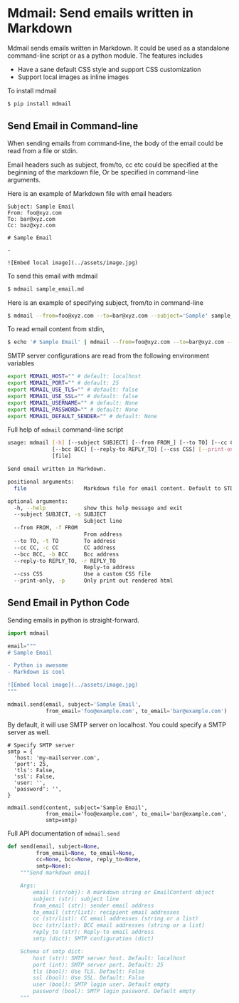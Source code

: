 Mdmail: Send emails written in Markdown
=======================================

Mdmail sends emails written in Markdown. It could be used as a standalone command-line script or as a python module. The features includes

- Have a sane default CSS style and support CSS customization
- Support local images as inline images

To install mdmail

```bash
$ pip install mdmail
```

Send Email in Command-line
--------------------------

When sending emails from command-line, the body of the email could be read from a file or stdin.

Email headers such as subject, from/to, cc etc could be specified at the beginning of the markdown file, Or be specified in command-line arguments.

Here is an example of Markdown file with email headers

```
Subject: Sample Email
From: foo@xyz.com
To: bar@xyz.com
Cc: baz@xyz.com

# Sample Email

-

![Embed local image](../assets/image.jpg)
```

To send this email with mdmail

```bash
$ mdmail sample_email.md
```

Here is an example of specifying subject, from/to in command-line

```bash
$ mdmail --from=foo@xyz.com --to=bar@xyz.com --subject='Sample' sample_email.md
```

To read email content from stdin, 

```bash
$ echo '# Sample Email' | mdmail --from=foo@xyz.com --to=bar@xyz.com --subject='Sample'
```

SMTP server configurations are read from the following environment variables

```bash
export MDMAIL_HOST="" # default: localhost
export MDMAIL_PORT="" # default: 25
export MDMAIL_USE_TLS="" # default: false
export MDMAIL_USE_SSL="" # default: false
export MDMAIL_USERNAME="" # default: None
export MDMAIL_PASSWORD="" # default: None
export MDMAIL_DEFAULT_SENDER="" # default: None
```

Full help of `mdmail` command-line script

```bash
usage: mdmail [-h] [--subject SUBJECT] [--from FROM_] [--to TO] [--cc CC]
              [--bcc BCC] [--reply-to REPLY_TO] [--css CSS] [--print-only]
              [file]

Send email written in Markdown.

positional arguments:
  file                  Markdown file for email content. Default to STDIN.

optional arguments:
  -h, --help            show this help message and exit
  --subject SUBJECT, -s SUBJECT
                        Subject line
  --from FROM, -f FROM
                        From address
  --to TO, -t TO        To address
  --cc CC, -c CC        CC address
  --bcc BCC, -b BCC     Bcc address
  --reply-to REPLY_TO, -r REPLY_TO
                        Reply-to address
  --css CSS             Use a custom CSS file
  --print-only, -p      Only print out rendered html
```

Send Email in Python Code
--------------------------

Sending emails in python is straight-forward.

```python
import mdmail

email="""
# Sample Email

- Python is awesome
- Markdown is cool

![Embed local image](../assets/image.jpg)
"""

mdmail.send(email, subject='Sample Email',
            from_email='foo@example.com', to_email='bar@example.com')
```
            
By default, it will use SMTP server on localhost. You could specify a SMTP server as well.

```
# Specify SMTP server
smtp = {
  'host: 'my-mailserver.com',
  'port': 25,
  'tls': False,
  'ssl': False,
  'user: '',
  'password': '',
}

mdmail.send(content, subject='Sample Email',
            from_email='foo@example.com', to_email='bar@example.com',
            smtp=smtp)
```

Full API documentation of `mdmail.send`

```python
def send(email, subject=None,
         from_email=None, to_email=None,
         cc=None, bcc=None, reply_to=None,
         smtp=None):
    """Send markdown email

    Args:
        email (str/obj): A markdown string or EmailContent object 
        subject (str): subject line
        from_email (str): sender email address
        to_email (str/list): recipient email addresses
        cc (str/list): CC email addresses (string or a list)
        bcc (str/list): BCC email addresses (string or a list)
        reply_to (str): Reply-to email address
        smtp (dict): SMTP configuration (dict)

    Schema of smtp dict:
        host (str): SMTP server host. Default: localhost
        port (int): SMTP server port. Default: 25
        tls (bool): Use TLS. Default: False
        ssl (bool): Use SSL. Default: False
        user (bool): SMTP login user. Default empty
        password (bool): SMTP login password. Default empty
    """
```
